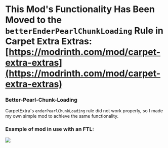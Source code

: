 # This Mod's Functionality Has Been Moved to the `betterEnderPearlChunkLoading` Rule in Carpet Extra Extras: [https://modrinth.com/mod/carpet-extra-extras](https://modrinth.com/mod/carpet-extra-extras)

### Better-Pearl-Chunk-Loading
CarpetExtra's `enderPearlChunkLoading` rule did not work properly, so I made my own simple mod to achieve the same functionality.

### Example of mod in use with an FTL:
![](https://github.com/Thedustbustr/test/blob/main/github/examples/bpcl-example.gif)
